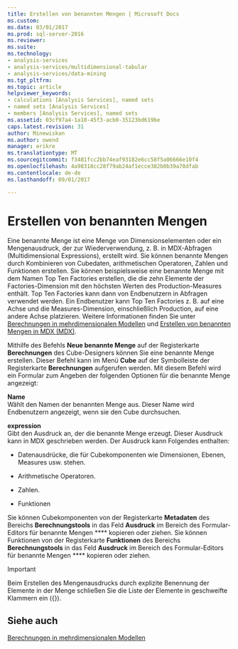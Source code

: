 ```yaml
---
title: Erstellen von benannten Mengen | Microsoft Docs
ms.custom: 
ms.date: 03/01/2017
ms.prod: sql-server-2016
ms.reviewer: 
ms.suite: 
ms.technology:
- analysis-services
- analysis-services/multidimensional-tabular
- analysis-services/data-mining
ms.tgt_pltfrm: 
ms.topic: article
helpviewer_keywords:
- calculations [Analysis Services], named sets
- named sets [Analysis Services]
- members [Analysis Services], named sets
ms.assetid: 03cf97a4-1a18-45f3-acb0-35123bd619be
caps.latest.revision: 31
author: Minewiskan
ms.author: owend
manager: erikre
ms.translationtype: MT
ms.sourcegitcommit: f3481fcc2bb74eaf93182e6cc58f5a06666e10f4
ms.openlocfilehash: 4a98318cc28f79ab24af1ecce382b0b39a78dfab
ms.contentlocale: de-de
ms.lasthandoff: 09/01/2017

---
```

# <a name="create-named-sets"></a>Erstellen von benannten Mengen
  Eine benannte Menge ist eine Menge von Dimensionselementen oder ein Mengenausdruck, der zur Wiederverwendung, z. B. in MDX-Abfragen (Multidimensional Expressions), erstellt wird. Sie können benannte Mengen durch Kombinieren von Cubedaten, arithmetischen Operatoren, Zahlen und Funktionen erstellen. Sie können beispielsweise eine benannte Menge mit dem Namen Top Ten Factories erstellen, die die zehn Elemente der Factories-Dimension mit den höchsten Werten des Production-Measures enthält. Top Ten Factories kann dann von Endbenutzern in Abfragen verwendet werden. Ein Endbenutzer kann Top Ten Factories z. B. auf eine Achse und die Measures-Dimension, einschließlich Production, auf eine andere Achse platzieren. Weitere Informationen finden Sie unter [Berechnungen in mehrdimensionalen Modellen](../../analysis-services/multidimensional-models/calculations-in-multidimensional-models.md) und [Erstellen von benannten Mengen in MDX &#40;MDX&#41;](../../analysis-services/multidimensional-models/mdx/mdx-named-sets-building-named-sets.md).  
  
 Mithilfe des Befehls **Neue benannte Menge** auf der Registerkarte **Berechnungen** des Cube-Designers können Sie eine benannte Menge erstellen. Dieser Befehl kann im Menü **Cube** auf der Symbolleiste der Registerkarte **Berechnungen** aufgerufen werden. Mit diesem Befehl wird ein Formular zum Angeben der folgenden Optionen für die benannte Menge angezeigt:  
  
 **Name**  
 Wählt den Namen der benannten Menge aus. Dieser Name wird Endbenutzern angezeigt, wenn sie den Cube durchsuchen.  
  
 **expression**  
 Gibt den Ausdruck an, der die benannte Menge erzeugt. Dieser Ausdruck kann in MDX geschrieben werden. Der Ausdruck kann Folgendes enthalten:  
  
-   Datenausdrücke, die für Cubekomponenten wie Dimensionen, Ebenen, Measures usw. stehen.  
  
-   Arithmetische Operatoren.  
  
-   Zahlen.  
  
-   Funktionen  
  
 Sie können Cubekomponenten von der Registerkarte **Metadaten** des Bereichs **Berechnungstools** in das Feld **Ausdruck** im Bereich des Formular-Editors für benannte Mengen ****  kopieren oder ziehen. Sie können Funktionen von der Registerkarte **Funktionen** des Bereichs **Berechnungstools** in das Feld **Ausdruck** im Bereich des Formular-Editors für benannte Mengen ****  kopieren oder ziehen.  
  
> [!IMPORTANT]  
>  Beim Erstellen des Mengenausdrucks durch explizite Benennung der Elemente in der Menge schließen Sie die Liste der Elemente in geschweifte Klammern ein ({}).  
  
## <a name="see-also"></a>Siehe auch  
 [Berechnungen in mehrdimensionalen Modellen](../../analysis-services/multidimensional-models/calculations-in-multidimensional-models.md)  
  
  

